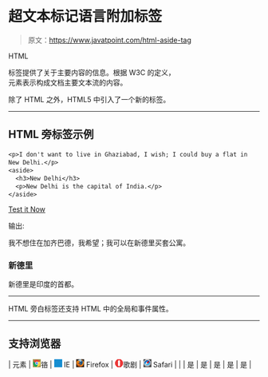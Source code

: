 # 超文本标记语言附加标签

> 原文：<https://www.javatpoint.com/html-aside-tag>

HTML

<aside>标签提供了关于主要内容的信息。根据 W3C 的定义，

<aside>元素表示构成文档主要文本流的内容。</aside>

</aside>

除了 HTML 之外，HTML5 中引入了一个新的标签。

* * *

## HTML 旁标签示例

```
<p>I don't want to live in Ghaziabad, I wish; I could buy a flat in New Delhi.</p>
<aside>
  <h3>New Delhi</h3>
  <p>New Delhi is the capital of India.</p>
</aside>

```

[Test it Now](https://www.javatpoint.com/oprweb/test.jsp?filename=htmlasidetag1)

输出:

我不想住在加齐巴德，我希望；我可以在新德里买套公寓。

<aside>

### 新德里

新德里是印度的首都。

</aside>

* * *

HTML 旁白标签还支持 HTML 中的全局和事件属性。

* * *

## 支持浏览器

| 元素 | ![chrome browser](img/4fbdc93dc2016c5049ed108e7318df19.png)铬 | ![ie browser](img/83dd23df1fe8373fd5bf054b2c1dd88b.png) IE | ![firefox browser](img/4f001fff393888a8a807ed29b28145d1.png) Firefox | ![opera browser](img/6cad4a592cc69a052056a0577b4aac65.png)歌剧 | ![safari browser](img/a0f6a9711a92203c5dc5c127fe9c9fca.png) Safari |
|  | 是 | 是 | 是 | 是 | 是 |